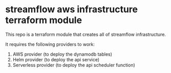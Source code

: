 # streamflow aws infrastructure terraform module
This repo is a terraform module that creates all of streamflow infrastructure.

It requires the following providers to work:
1. AWS provider (to deploy the dynamodb tables)
2. Helm provider (to deploy the api service)
3. Serverless provider (to deploy the api scheduler function)